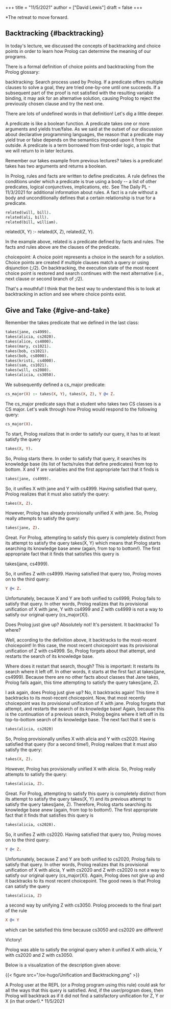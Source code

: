 +++
title = "11/5/2021"
author = ["David Lewis"]
draft = false
+++

\*The retreat to move forward.


## Backtracking {#backtracking}

In today's lecture, we discussed the concepts of backtracking and choice points in order to learn how Prolog can determine the meaning of our programs.

There is a formal definition of choice points and backtracking from the Prolog glossary:

backtracking: Search process used by Prolog. If a predicate offers multiple clauses to solve a goal, they are tried one-by-one until one succeeds. If a subsequent part of the proof is not satisfied with the resulting variable binding, it may ask for an alternative solution, causing Prolog to reject the previously chosen clause and try the next one.

There are lots of undefined words in that definition! Let's dig a little deeper.

A predicate is like a boolean function. A predicate takes one or more arguments and yields true/false. As we said at the outset of our discussion about declarative programming languages, the reason that a predicate may yield true or false depends on the semantics imposed upon it from the outside. A predicate is a term borrowed from first-order logic, a topic that we will return to in later lectures.

Remember our takes example from previous lectures? takes is a predicate! takes has two arguments and returns a boolean.

In Prolog, rules and facts are written to define predicates. A rule defines the conditions under which a predicate is true using a body -- a list of other predicates, logical conjunctives, implications, etc. See The Daily PL - 11/3/2021 for additional information about rules. A fact is a rule without a body and unconditionally defines that a certain relationship is true for a predicate.

```prolog
related(will, bill).
related(ali, bill).
related(bill, william).
```

related(X, Y) :- related(X, Z), related(Z, Y).

In the example above, related is a predicate defined by facts and rules. The facts and rules above are the clauses of the predicate.

choicepoint: A choice point represents a choice in the search for a solution. Choice points are created if multiple clauses match a query or using disjunction (;/2). On backtracking, the execution state of the most recent choice point is restored and search continues with the next alternative (i.e., next clause or second branch of ;/2).

That's a mouthful! I think that the best way to understand this is to look at backtracking in action and see where choice points exist.


## Give and Take {#give-and-take}

Remember the takes predicate that we defined in the last class:

```prolog
takes(jane, cs4999).
takes(alicia, cs2020).
takes(alice, cs4000).
takes(mary, cs1021).
takes(bob, cs1021).
takes(bob, cs8000).
takes(kristi, cs4000).
takes(sam, cs1021).
takes(will, cs2080).
takes(alicia, cs3050).
```

We subsequently defined a cs\_major predicate:

```prolog
cs_major(X) :- takes(X, Y), takes(X, Z), Y @< Z.
```

The cs\_major predicate says that a student who takes two CS classes is a CS major. Let's walk through how Prolog would respond to the following query:

```prolog
cs_major(X).
```

To start, Prolog realizes that in order to satisfy our query, it has to at least satisfy the query

```prolog
takes(X, Y).
```

So, Prolog starts there. In order to satisfy that query, it searches its knowledge base (its list of facts/rules that define predicates) from top to bottom. X and Y are variables and the first appropriate fact that it finds is

```prolog
takes(jane, cs4999).
```

So, it unifies X with jane and Y with cs4999. Having satisfied that query, Prolog realizes that it must also satisfy the query:

```prolog
takes(X, Z).
```

However, Prolog has already provisionally unified X with jane. So, Prolog really attempts to satisfy the query:

```prolog
takes(jane, Z).
```

Great. For Prolog, attempting to satisfy this query is completely distinct from its attempt to satisfy the query takes(X, Y) which means that Prolog starts searching its knowledge base anew (again, from top to bottom!). The first appropriate fact that it finds that satisfies this query is

takes(jane, cs4999).

So, it unifies Z with cs4999. Having satisfied that query too, Prolog moves on to the third query:

```prolog
Y @< Z.
```

Unfortunately, because X and Y are both unified to cs4999, Prolog fails to satisfy that query. In other words, Prolog realizes that its provisional unification of X with jane, Y with cs4999 and Z with cs4999 is not a way to satisfy our original query (cs\_major(X)).

Does Prolog just give up? Absolutely not! It's persistent. It backtracks! To where?

Well, according to the definition above, it backtracks to the most-recent choicepoint! In this case, the most recent choicepoint was its provisional unification of Z with cs4999. So, Prolog forgets about that attempt, and restarts the search of its knowledge base.

Where does it restart that search, though? This is important: It restarts its search where it left off. In other words, it starts at the first fact at takes(jane, cs4999). Because there are no other facts about classes that Jane takes, Prolog fails again, this time attempting to satisfy the query takes(jane, Z).

I ask again, does Prolog just give up? No, it backtracks again! This time it backtracks to its most-recent choicepoint. Now, that most recently choicepoint was its provisional unification of X with jane. Prolog forgets that attempt, and restarts the search of its knowledge base! Again, because this is the continuation of a previous search, Prolog begins where it left off in its top-to-bottom search of its knowledge base. The next fact that it see is

```prolog
takes(alicia, cs2020)
```

So, Prolog provisionally unifies X with alicia and Y with cs2020. Having satisfied that query (for a second time!), Prolog realizes that it must also satisfy the query:

```prolog
takes(X, Z).
```

However, Prolog has provisionally unified X with alicia. So, Prolog really attempts to satisfy the query:

```prolog
takes(alicia, Z).
```

Great. For Prolog, attempting to satisfy this query is completely distinct from its attempt to satisfy the query takes(X, Y) and its previous attempt to satisfy the query takes(jane, Z). Therefore, Prolog starts searching its knowledge base anew (again, from top to bottom!). The first appropriate fact that it finds that satisfies this query is

```prolog
takes(alicia, cs2020).
```

So, it unifies Z with cs2020. Having satisfied that query too, Prolog moves on to the third query:

```prolog
Y @< Z.
```

Unfortunately, because Z and Y are both unified to cs2020, Prolog fails to satisfy that query. In other words, Prolog realizes that its provisional unification of X with alicia, Y with cs2020 and Z with cs2020 is not a way to satisfy our original query (cs\_major(X)). Again, Prolog does not give up and it backtracks to its most recent choicepoint. The good news is that Prolog can satisfy the query

```prolog
takes(alicia, Z)
```

a second way by unifying Z with cs3050. Prolog proceeds to the final part of the rule

```prolog
X @< Y
```

which can be satisfied this time because cs3050 and cs2020 are different!

Victory!

Prolog was able to satisfy the original query when it unified X with alicia, Y with cs2020 and Z with cs3050.

Below is a visualization of the description given above:

{{< figure src="/ox-hugo/Unification and Backtracking.png" >}}

A Prolog user at the REPL (or a Prolog program using this rule) could ask for all the ways that this query is satisfied. And, if the user/program does, then Prolog will backtrack as if it did not find a satisfactory unification for Z, Y or X (in that order!).\* 11/5/2021
